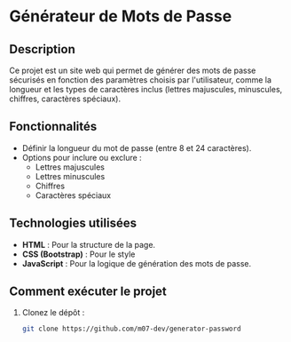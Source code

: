 # Générateur de Mots de Passe

## Description  
Ce projet est un site web qui permet de générer des mots de passe sécurisés en fonction des paramètres choisis par l'utilisateur, comme la longueur et les types de caractères inclus (lettres majuscules, minuscules, chiffres, caractères spéciaux).

## Fonctionnalités  
- Définir la longueur du mot de passe (entre 8 et 24 caractères).  
- Options pour inclure ou exclure :
  - Lettres majuscules  
  - Lettres minuscules  
  - Chiffres  
  - Caractères spéciaux   


## Technologies utilisées  
- **HTML** : Pour la structure de la page.  
- **CSS (Bootstrap)** : Pour le style 
- **JavaScript** : Pour la logique de génération des mots de passe.

## Comment exécuter le projet  
1. Clonez le dépôt :
   ```bash
   git clone https://github.com/m07-dev/generator-password
